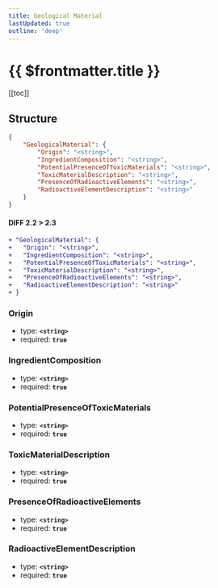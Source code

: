 ```yaml
---
title: Geological Material
lastUpdated: true
outline: 'deep'
---
```


# {{ $frontmatter.title }}

[[toc]]

## Structure

```json
{
	"GeologicalMaterial": {
		"Origin": "<string>",
		"IngredientComposition": "<string>",
		"PotentialPresenceOfToxicMaterials": "<string>",
		"ToxicMaterialDescription": "<string>",
		"PresenceOfRadioactiveElements": "<string>",
		"RadioactiveElementDescription": "<string>"
	}
}
```

#### DIFF 2.2 > 2.3

```diff
+ "GeologicalMaterial": {
+   "Origin": "<string>",
+   "IngredientComposition": "<string>",
+   "PotentialPresenceOfToxicMaterials": "<string>",
+   "ToxicMaterialDescription": "<string>",
+   "PresenceOfRadioactiveElements": "<string>",
+   "RadioactiveElementDescription": "<string>"
+ }
```

### Origin

- type: **`<string>`**
- required: **`true`**

### IngredientComposition

- type: **`<string>`**
- required: **`true`**

### PotentialPresenceOfToxicMaterials

- type: **`<string>`**
- required: **`true`**

### ToxicMaterialDescription

- type: **`<string>`**
- required: **`true`**

### PresenceOfRadioactiveElements

- type: **`<string>`**
- required: **`true`**

### RadioactiveElementDescription

- type: **`<string>`**
- required: **`true`**
